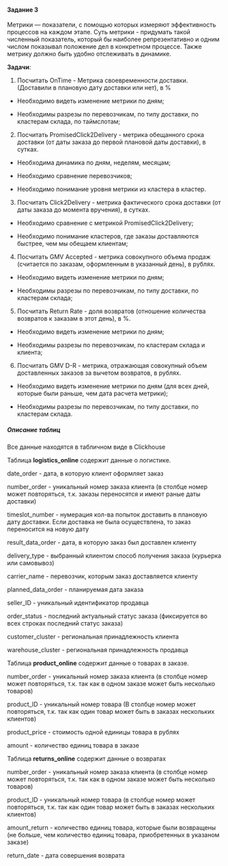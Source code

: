 #### Задание 3

Метрики — показатели, с помощью которых измеряют эффективность процессов на каждом этапе. Суть метрики - придумать такой численный показатель, который бы наиболее репрезентативно и одним числом показывал положение дел в конкретном процессе. Также метрику должно быть удобно отслеживать в динамике.

**Задачи**:

1. Посчитать OnTime - Метрика своевременности доставки. (Доставили в плановую дату доставки или нет), в %

 - Необходимо видеть изменение метрики по дням;

 - Необходимы разрезы по перевозчикам, по типу доставки, по кластерам склада, по таймслотам;

2. Посчитать PromisedClick2Delivery - метрика обещанного срока доставки (от даты заказа до первой плановой даты доставки), в сутках.

 - Необходима динамика по дням, неделям, месяцам;

 - Необходимо сравнение перевозчиков;

 - Необходимо понимание уровня метрики из кластера в кластер.

3. Посчитать Click2Delivery - метрика фактического срока доставки (от даты заказа до момента вручения), в сутках.

 - Необходимо сравнение с метрикой PromisedClick2Delivery;

 - Необходимо понимание кластеров, где заказы доставляются быстрее, чем мы обещаем клиентам;

4. Посчитать GMV Accepted - метрика совокупного объема продаж (считается по заказам, оформленным в указанный день), в рублях.

 - Необходимо видеть изменение метрики по дням;

 - Необходимы разрезы по перевозчикам, по типу доставки, по кластерам склада;

5. Посчитать Return Rate - доля возвратов (отношение количества возвратов к заказам в этот день), в %.

 - Необходимо видеть изменение метрики по дням;

 - Необходимы разрезы по перевозчикам, по кластерам склада и клиента;

6. Посчитать GMV D-R - метрика, отражающая совокупный объем доставленных заказов за вычетом возвратов, в рублях.

 - Необходимо видеть изменение метрики по дням (для всех дней, которые были раньше, чем дата расчета метрики);

 - Необходимы разрезы по перевозчикам, по типу доставки, по кластерам склада.

##### Описание таблиц
Все данные находятся в табличном виде в Clickhouse

Таблица **logistics_online** содержит данные о логистике.

date_order - дата, в которую клиент оформляет заказ

number_order - уникальный номер заказа клиента (в столбце номер может повторяться, т.к. заказы переносятся и имеют раные даты доставки)

timeslot_number - нумерация кол-ва попыток доставить в плановую дату доставки. Если доставка не была осуществлена, то заказ переносится на новую дату

result_data_order - дата, в которую заказ был доставлен клиенту

delivery_type - выбранный клиентом способ получения заказа (курьерка или самовывоз)

carrier_name - перевозчик, которым заказ доставляется клиенту

planned_data_order - планируемая дата заказа

seller_ID - уникальный идентификатор продавца

order_status - последний актуальный статус заказа (фиксируется во всех строках последний статус заказа)

customer_cluster - региональная принадлежность клиента

warehouse_cluster - региональная принадлежность продавца
    
Таблица **product_online** содержит данные о товарах в заказе.

number_order - уникальный номер заказа клиента (в столбце номер может повторяться, т.к. так как в одном заказе может быть несколько товаров)

product_ID - уникальный номер товара (В столбце номер может повторяться, т.к. так как один товар может быть в заказах нескольких клиентов)

product_price - стоимость одной единицы товара в рублях

amount - количество единиц товара в заказе

Таблица **returns_online** содержит данные о возвратах

number_order - уникальный номер заказа клиента (в столбце номер может повторяться, т.к. так как в одном заказе может быть несколько товаров)

product_ID - уникальный номер товара (в столбце номер может повторяться, т.к. так как один товар может быть в заказах нескольких клиентов)

amount_return - количество единиц товара, которые были возвращены (не больше, чем количество единиц товара, приобретенных в указаном заказе)

return_date - дата совершения возврата
